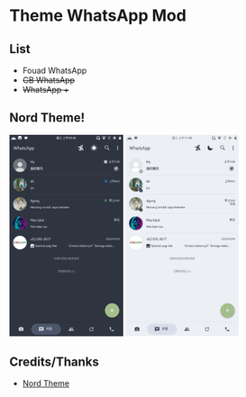 # Theme WhatsApp Mod

## List
- Fouad WhatsApp
- <del>GB WhatsApp</del>
- <del>WhatsApp +</del>

## Nord Theme!
<img src="https://github.com/Dhn-nys/thmwamod/blob/main/Screenshots/NordThemeDark.png" alt="Nord Dark" width="40%">
<img src="https://github.com/Dhn-nys/thmwamod/blob/main/Screenshots/NordThemeLight.png" alt="Nord Light" width="40%">


## Credits/Thanks
- [Nord Theme](http://nordtheme.com)
